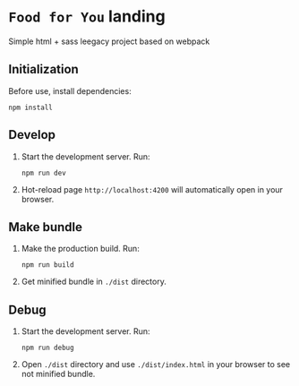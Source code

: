 # `Food for You`   landing

Simple html + sass leegacy project based on webpack



## Initialization
Before use, install dependencies:
```shell
npm install
```

## Develop
1. Start the development server. Run:
    ```shell
    npm run dev
    ```
2. Hot-reload page `http://localhost:4200` will automatically open in your browser.

## Make bundle
1. Make the production build. Run:
    ```shell
    npm run build
    ```
2. Get minified bundle in `./dist` directory.

## Debug
1. Start the development server. Run:
    ```shell
    npm run debug
    ```
2. Open `./dist` directory and use `./dist/index.html` in your browser to see not minified bundle.
